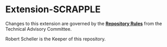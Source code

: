 # Extension-SCRAPPLE

Changes to this extension are governed by the [**Repository Rules**](https://sites.google.com/site/landismodel/developers) from the Technical Advisory Committee.

Robert Scheller is the Keeper of this repository.
